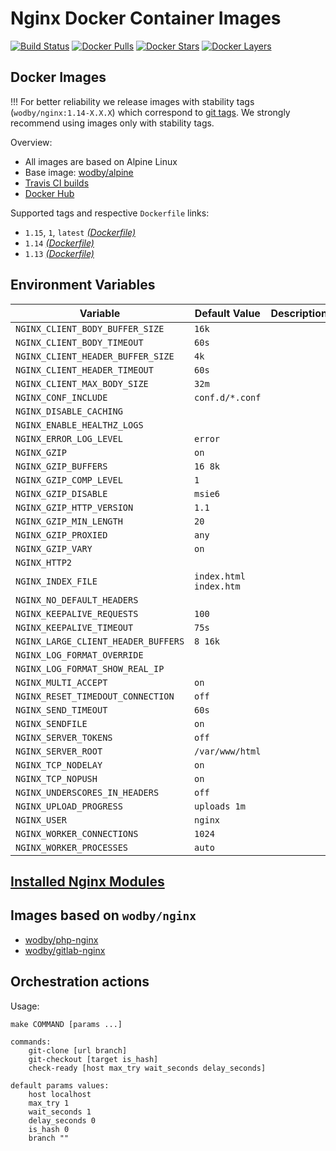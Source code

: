 # Nginx Docker Container Images

[![Build Status](https://travis-ci.org/wodby/nginx.svg?branch=master)](https://travis-ci.org/wodby/nginx)
[![Docker Pulls](https://img.shields.io/docker/pulls/wodby/nginx.svg)](https://hub.docker.com/r/wodby/nginx)
[![Docker Stars](https://img.shields.io/docker/stars/wodby/nginx.svg)](https://hub.docker.com/r/wodby/nginx)
[![Docker Layers](https://images.microbadger.com/badges/image/wodby/nginx.svg)](https://microbadger.com/images/wodby/nginx)

## Docker Images

!!! For better reliability we release images with stability tags (`wodby/nginx:1.14-X.X.X`) which correspond to [git tags](https://github.com/wodby/nginx/releases). We strongly recommend using images only with stability tags. 

Overview:

* All images are based on Alpine Linux
* Base image: [wodby/alpine](https://github.com/wodby/alpine)
* [Travis CI builds](https://travis-ci.org/wodby/nginx) 
* [Docker Hub](https://hub.docker.com/r/wodby/nginx)

Supported tags and respective `Dockerfile` links:

* `1.15`, `1`, `latest` [_(Dockerfile)_](https://github.com/wodby/nginx/tree/master/Dockerfile)
* `1.14` [_(Dockerfile)_](https://github.com/wodby/nginx/tree/master/Dockerfile)
* `1.13` [_(Dockerfile)_](https://github.com/wodby/nginx/tree/master/Dockerfile)

## Environment Variables

| Variable                            | Default Value          | Description |
| ----------------------------------- | ---------------------- | ----------- |
| `NGINX_CLIENT_BODY_BUFFER_SIZE`     | `16k`                  |             |
| `NGINX_CLIENT_BODY_TIMEOUT`         | `60s`                  |             |
| `NGINX_CLIENT_HEADER_BUFFER_SIZE`   | `4k`                   |             |
| `NGINX_CLIENT_HEADER_TIMEOUT`       | `60s`                  |             |
| `NGINX_CLIENT_MAX_BODY_SIZE`        | `32m`                  |             |
| `NGINX_CONF_INCLUDE`                | `conf.d/*.conf`        |             |
| `NGINX_DISABLE_CACHING`             |                        |             |
| `NGINX_ENABLE_HEALTHZ_LOGS`         |                        |             |
| `NGINX_ERROR_LOG_LEVEL`             | `error`                |             |
| `NGINX_GZIP`                        | `on`                   |             |
| `NGINX_GZIP_BUFFERS`                | `16 8k`                |             |
| `NGINX_GZIP_COMP_LEVEL`             | `1`                    |             |
| `NGINX_GZIP_DISABLE`                | `msie6`                |             |
| `NGINX_GZIP_HTTP_VERSION`           | `1.1`                  |             |
| `NGINX_GZIP_MIN_LENGTH`             | `20`                   |             |
| `NGINX_GZIP_PROXIED`                | `any`                  |             |
| `NGINX_GZIP_VARY`                   | `on`                   |             |
| `NGINX_HTTP2`                       |                        |             |
| `NGINX_INDEX_FILE`                  | `index.html index.htm` |             |
| `NGINX_NO_DEFAULT_HEADERS`          |                        |             |
| `NGINX_KEEPALIVE_REQUESTS`          | `100`                  |             |
| `NGINX_KEEPALIVE_TIMEOUT`           | `75s`                  |             |
| `NGINX_LARGE_CLIENT_HEADER_BUFFERS` | `8 16k`                |             |
| `NGINX_LOG_FORMAT_OVERRIDE`         |                        |             |
| `NGINX_LOG_FORMAT_SHOW_REAL_IP`     |                        |             |
| `NGINX_MULTI_ACCEPT`                | `on`                   |             |
| `NGINX_RESET_TIMEDOUT_CONNECTION`   | `off`                  |             |
| `NGINX_SEND_TIMEOUT`                | `60s`                  |             |
| `NGINX_SENDFILE`                    | `on`                   |             |
| `NGINX_SERVER_TOKENS`               | `off`                  |             |
| `NGINX_SERVER_ROOT`                 | `/var/www/html`        |             |
| `NGINX_TCP_NODELAY`                 | `on`                   |             |
| `NGINX_TCP_NOPUSH`                  | `on`                   |             |
| `NGINX_UNDERSCORES_IN_HEADERS`      | `off`                  |             |
| `NGINX_UPLOAD_PROGRESS`             | `uploads 1m`           |             |
| `NGINX_USER`                        | `nginx`                |             |
| `NGINX_WORKER_CONNECTIONS`          | `1024`                 |             |
| `NGINX_WORKER_PROCESSES`            | `auto`                 |             |

## [Installed Nginx Modules]((https://raw.githubusercontent.com/wodby/nginx/master/tests/nginx_modules))

## Images based on `wodby/nginx`

* [wodby/php-nginx](https://github.com/wodby/php-nginx)
* [wodby/gitlab-nginx](https://github.com/wodby/gitlab-nginx)

## Orchestration actions

Usage:
```
make COMMAND [params ...]

commands:
    git-clone [url branch]
    git-checkout [target is_hash]
    check-ready [host max_try wait_seconds delay_seconds]
 
default params values:
    host localhost
    max_try 1
    wait_seconds 1
    delay_seconds 0
    is_hash 0
    branch ""    
```
